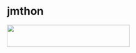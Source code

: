 # jmthon

<p align="left"><a href="https://heroku.com/deploy?template=https://github.com/s12fgas3/roz"> <img src="https://img.shields.io/badge/Deploy%20To%20Heroku-purple?style=for-the-badge&logo=heroku" width="320" height="58.45"/></a></p>
